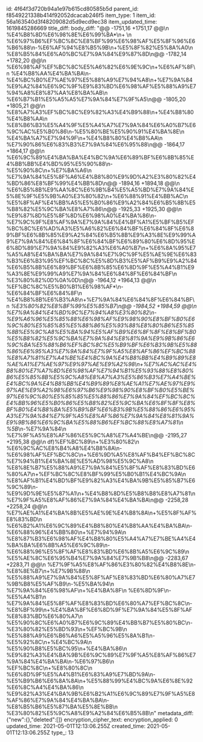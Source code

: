 id: 4f64f3d720b94a1e97b615cd80585b5d
parent_id: f8549221338b414f92052dcacab246f5
item_type: 1
item_id: 56a163540d3f48209082d5d9ecd9ec38
item_updated_time: 1619845286669
title_diff: 
body_diff: "@@ -1751,16 +1751,17 @@\\n %E4%B8%8D%E6%98%8E%E6%99%BA*\\n+ \\n %E6%97%B6%EF%BC%8C%E8%BF%99%E6%98%AF%E5%8F%96%E6%B6%88\\n-%E6%AF%94%E8%B5%9B\\n+%E5%8F%82%E5%8A%A0\\n %E8%B5%84%E6%A0%BC%E7%9A%84%E9%87%8D\\n@@ -1782,14 +1782,20 @@\\n %E6%98%AF%EF%BC%8C%E5%A6%82%E6%9E%9C\\n+%E6%AF%8F\\n %E4%B8%AA%E4%BA%BA\\n-%E4%BC%B0%E7%AE%97%E5%88%A9%E7%94%A8\\n+%E7%9A%84%E9%A2%84%E6%9C%9F%E9%83%BD%E6%98%AF%E5%88%A9%E7%94%A8%E8%87%AA%E8%BA%AB\\n %E6%B7%B1%E5%A5%A5%E7%9A%84%E7%9F%A5\\n@@ -1805,20 +1805,21 @@\\n %E8%A7%A3%EF%BC%8C%E9%82%A3%E4%B9%88\\n+%E4%B8%80%E4%B8%AA\\n %E8%B6%B3%E5%A4%9F%E5%A4%A7%E7%9A%84%E6%A0%B7%E6%9C%AC%E5%B0%86\\n-%E5%80%BE%E5%90%91%E4%BA%8E\\n %E4%BA%A7%E7%94%9F\\n+%E4%B8%80%E4%B8%AA\\n %E7%90%86%E6%83%B3%E7%9A%84%E6%95%88\\n@@ -1864,17 +1864,17 @@\\n %E6%9C%89%E4%BA%BA%E4%BC%9A%E6%89%BF%E6%8B%85%E4%BB%BB%E4%BD%95%E5%90%88\\n-%E5%90%8C\\n+%E7%BA%A6\\n %E7%9A%84%E5%8F%A6%E4%B8%80%E9%9D%A2%E3%80%82%E4%BD%86%E8%BF%99%E4%BB%8D\\n@@ -1894,16 +1894,18 @@\\n %E6%B5%8B%E9%AA%8C%E6%9B%B4%E5%A5%BD%E7%9A%84%E5%8E%9F%E5%9B%A0%E3%80%82\\n+%E6%88%91%E4%BB%AC\\n %E5%8F%AF%E4%BB%A5%E5%B0%86%E9%A2%84%E6%B5%8B%E5%B8%82%E5%9C%BA%E8%A7%86\\n@@ -1925,33 +1925,30 @@\\n %E9%87%8D%E5%8F%8D%E6%98%A0%E4%BA%86\\n-%E7%9C%9F%E8%AF%9A%E7%9A%84%E4%BF%A1%E5%BF%B5%EF%BC%8C%E6%AD%A3%E5%A6%82%E6%84%BF%E6%84%8F%E6%89%BF%E6%8B%85%E9%A2%84%E6%B5%8B%E9%A3%8E%E9%99%A9%E7%9A%84%E6%84%8F%E6%84%BF%E6%89%80%E6%8D%95%E6%8D%89%E7%9A%84%E9%82%A3%E6%A0%B7\\n+%E6%8A%95%E7%A5%A8%E4%BA%BA%E7%9A%84%E7%9C%9F%E5%AE%9E%E6%83%B3%E6%B3%95%EF%BC%8C%E5%8D%B3%E5%AF%B9%E9%A2%84%E6%B5%8B%E6%89%BF%E6%8B%85%E6%8D%9F%E5%A4%B1%E9%A3%8E%E9%99%A9%E7%9A%84%E6%84%8F%E6%84%BF\\n %E3%80%82%0D%0A%0D\\n@@ -1964,12 +1964,13 @@\\n %EF%BC%8C%E5%B0%B1%E6%98%AF*\\n-%E6%84%BF%E6%84%8F\\n %E4%B8%8B%E6%B3%A8\\n+%E7%9A%84%E6%84%8F%E6%84%BF\\n *%E3%80%82%E8%BF%99%E5%85%B7\\n@@ -1984,52 +1984,59 @@\\n %E7%9A%84%E4%BD%9C%E7%94%A8%E3%80%82\\n-%E9%A6%96%E5%85%88%E6%98%AF%E9%98%90%E8%BF%B0%E6%9C%80%E5%85%85%E5%88%86%E5%93%88%E8%80%B6%E5%85%8B%E5%9C%A8%E5%BA%94%E5%AF%B9%E6%8F%8F%E8%BF%B0%E5%B8%82%E5%9C%BA%E7%9A%84%E8%81%9A%E9%9B%86%E6%9C%BA%E5%88%B6%EF%BC%8C%E5%B9%BF%E6%B3%9B%E5%88%86%E6%95%A3%E7%9A%84%E7%9F%A5%E8%AF%86%EF%BC%88%E8%A7%81%E7%A4%BE%E4%BC%9A%E4%B8%BB%E4%B9%89%E8%AE%A1%E7%AE%97%E9%97%AE%E9%A2%98\\n+%E7%AC%AC%E4%B8%80%E7%A7%8D%E6%98%AF%E7%94%B1%E5%93%88%E8%80%B6%E5%85%8B%E5%9C%A8%E8%A7%A3%E5%86%B3%E7%A4%BE%E4%BC%9A%E4%B8%BB%E4%B9%89%E8%AE%A1%E7%AE%97%E9%97%AE%E9%A2%98%E6%97%B6%E9%98%90%E8%BF%B0%E5%BE%97%E6%9C%80%E5%85%85%E5%88%86%E7%9A%84%EF%BC%8C%E4%BB%96%E5%B0%86%E5%B8%82%E5%9C%BA%E6%8F%8F%E8%BF%B0%E4%B8%BA%E5%B9%BF%E6%B3%9B%E5%88%86%E6%95%A3%E7%9A%84%E7%9F%A5%E8%AF%86%E7%9A%84%E8%81%9A%E9%9B%86%E6%9C%BA%E5%88%B6%EF%BC%88%E8%A7%81\\n %5B*\\n-%E7%9A%84\\n %E7%9F%A5%E8%AF%86%E5%9C%A8%E7%A4%BE\\n@@ -2195,27 +2195,38 @@\\n df)%EF%BC%89\\n+%E3%80%82\\n %E6%9C%AC%E8%B4%A8%E4%B8%8A\\n-%E6%98%AF%EF%BC%8C\\n+%E6%9D%A5%E8%AF%B4%EF%BC%8C%E7%94%B1%E4%BA%8E%E5%AD%98%E5%9C%A8\\n %E8%8E%B7%E5%88%A9%E7%9A%84%E5%8F%AF%E8%83%BD%E6%80%A7\\n+%EF%BC%8C%E8%BF%99%E5%B0%B1%E4%BC%9A\\n %E8%AF%B1%E4%BD%BF%E9%82%A3%E4%BA%9B%E5%85%B7%E6%9C%89\\n-%E9%9D%9E%E5%87%A1\\n+%E4%B8%8D%E5%B8%B8%E8%A7%81\\n %E7%9F%A5%E8%AF%86%E7%9A%84%E4%BA%BA\\n@@ -2258,28 +2258,24 @@\\n %E7%AE%A1%E4%BA%8B%E5%AE%9E%E4%B8%8A\\n+%E5%8F%AF%E8%83%BD\\n %E6%B2%A1%E6%9C%89%E4%B8%80%E4%B8%AA%E4%BA%BA\\n-%E6%88%96%E4%BB%80\\n+%E7%94%9A\\n %E8%87%B3%E6%98%AF%E4%B8%80%E5%A4%A7%E7%BE%A4%E4%BA%BA%E6%8B%A5%E6%9C%89\\n-%E6%88%96%E5%8F%AF%E8%83%BD%E6%8B%A5%E6%9C%89\\n %E5%AE%8C%E6%95%B4%E7%9A%84%E7%9B%B8\\n@@ -2283,67 +2283,71 @@\\n %E7%9F%A5%E8%AF%86%E3%80%82%E4%B8%8E\\n-%E8%8E%B7\\n+%E7%9B%88\\n %E5%88%A9%E7%9A%84%E5%8F%AF%E8%83%BD%E6%80%A7%E7%9B%B8%E5%AF%B9\\n-%E5%BA%94\\n %E7%9A%84%E6%98%AF\\n+%E4%BA%8F\\n %E6%8D%9F\\n-%E5%A4%B1\\n %E7%9A%84%E5%8F%AF%E8%83%BD%E6%80%A7%EF%BC%8C\\n-%E8%BF%99\\n+%E4%BA%8F%E6%8D%9F%E7%9A%84%E5%8F%AF%E8%83%BD%E6%80%A7\\n %E5%90%8C%E6%A0%B7%E6%9C%89%E4%BB%B7%E5%80%BC\\n-%E3%80%82%E5%BD%93\\n+%EF%BC%9B\\n %E5%88%A9%E6%B6%A6%E5%A5%96%E5%8A%B1\\n-%E5%92%8C\\n+%E4%BC%9A\\n %E5%90%B8%E5%BC%95\\n+%E4%BA%86\\n %E9%82%A3%E4%BA%9B%E6%9C%89%E7%9F%A5%E8%AF%86%E7%9A%84%E4%BA%BA\\n-%E6%97%B6\\n %EF%BC%8C\\n+%E8%80%8C\\n %E6%8D%9F%E5%A4%B1%E6%83%A9%E7%BD%9A\\n-%E5%B9%B6%E6%8A%8A\\n+%E5%88%99%E4%BC%9A%E6%8E%92%E6%8C%A4%E4%BA%86\\n %E9%82%A3%E4%BA%9B%E6%B2%A1%E6%9C%89%E7%9F%A5%E8%AF%86%E7%9A%84%E4%BA%BA\\n-%E8%B5%B6%E5%87%BA%E5%8E%BB\\n %E3%80%82%E5%9C%A8%E9%A2%84%E6%B5%8B\\n"
metadata_diff: {"new":{},"deleted":[]}
encryption_cipher_text: 
encryption_applied: 0
updated_time: 2021-05-01T12:13:06.255Z
created_time: 2021-05-01T12:13:06.255Z
type_: 13